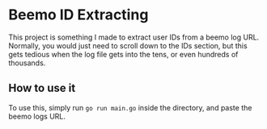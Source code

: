 # Beemo ID Extracting

This project is something I made to extract user IDs from a beemo log URL. Normally, you would just need to scroll down to the IDs section, but this gets tedious when the log file gets into the tens, or even hundreds of thousands.

## How to use it

To use this, simply run `go run main.go` inside the directory, and paste the beemo logs URL.